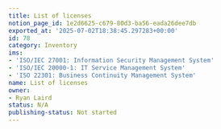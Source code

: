 ```yaml
---
title: List of licenses
notion_page_id: 1e2d6625-c679-80d3-ba56-eada26dee7db
exported_at: '2025-07-02T18:38:45.297283+00:00'
id: 78
category: Inventory
ims:
- 'ISO/IEC 27001: Information Security Management System'
- 'ISO/IEC 20000-1: IT Service Management System'
- 'ISO 22301: Business Continuity Management System'
name: List of licenses
owner:
- Ryan Laird
status: N/A
publishing-status: Not started
---
```


